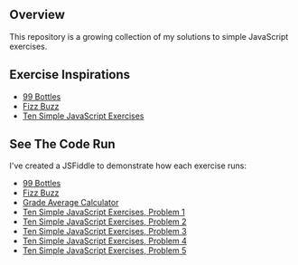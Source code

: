Overview
-------------

This repository is a growing collection of my solutions to simple JavaScript exercises.


Exercise Inspirations
---------------------

* [99 Bottles](http://www.99-bottles-of-beer.net "99 Bottles Exercise")
* [Fizz Buzz](http://c2.com/cgi/wiki?FizzBuzzTest "Fizz Buzz Exercise")
* [Ten Simple JavaScript Exercises](http://www.ling.gu.se/~lager/kurser/webtechnology/lab4.html "Ten Simple JavaScript Exercises")


See The Code Run
----------------

I've created a JSFiddle to demonstrate how each exercise runs: 
* [99 Bottles](http://jsfiddle.net/lisafrench/Q86sq/ "99 Bottles on JSFiddle")
* [Fizz Buzz](http://jsfiddle.net/lisafrench/tAUpA/ "Fizz Buzz on JSFiddle")
* [Grade Average Calculator](http://jsfiddle.net/lisafrench/XBL6c/ "Grade Average Calculator on JSFiddle")
* [Ten Simple JavaScript Exercises, Problem 1](http://jsfiddle.net/lisafrench/Tjwug/ "Ten Simple JavaScript Exercises, Problem 1")
* [Ten Simple JavaScript Exercises, Problem 2](http://jsfiddle.net/lisafrench/UBwRf/ "Ten Simple JavaScript Exercises, Problem 2")
* [Ten Simple JavaScript Exercises, Problem 3](http://jsfiddle.net/lisafrench/3YBWV/ "Ten Simple JavaScript Exercises, Problem 3")
* [Ten Simple JavaScript Exercises, Problem 4](http://jsfiddle.net/lisafrench/CmHH8/ "Ten Simple JavaScript Exercises, Problem 4")
* [Ten Simple JavaScript Exercises, Problem 5](http://jsfiddle.net/lisafrench/xrQUD/ "Ten Simple JavaScript Exercises, Problem 5")